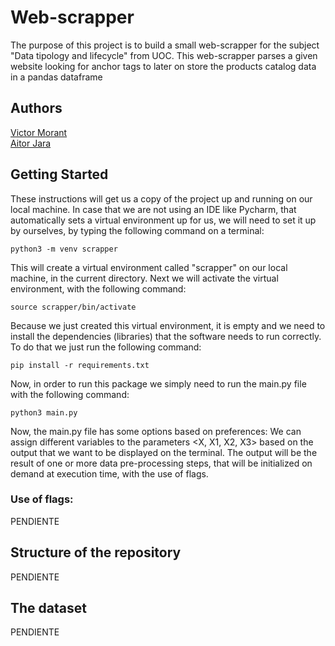 # Web-scrapper

The purpose of this project is to build a small web-scrapper for the subject "Data tipology and lifecycle" from UOC.
This web-scrapper parses a given website looking for anchor tags to later on store the products catalog data in a
pandas dataframe  


## Authors
  [Victor Morant](https://github.com/vmorant)  
  [Aitor Jara](https://github.com/A3itor)  


## Getting Started

These instructions will get us a copy of the project up and running on our local machine.
In case that we are not using an IDE like Pycharm, that automatically sets a virtual environment up for us, we will need to set it up by ourselves, by typing the following command on a terminal:
```
python3 -m venv scrapper
```
This will create a virtual environment called "scrapper" on our local machine, in the current directory.
Next we will activate the virtual environment, with the following command:
```
source scrapper/bin/activate
```
Because we just created this virtual environment, it is empty and we need to install the dependencies (libraries) that the software needs to run correctly.
To do that we just run the following command:
```
pip install -r requirements.txt
```
Now, in order to run this package we simply need to run the main.py file with the following command:
```
python3 main.py
```

Now, the main.py file has some options based on preferences:
We can assign different variables to the parameters <X, X1, X2, X3>
based on the output that we want to be displayed on the terminal. The output will be the result of one or more data pre-processing steps,
that will be initialized on demand at execution time, with the use of flags.

### Use of flags:
PENDIENTE


## Structure of the repository
PENDIENTE


## The dataset
PENDIENTE
